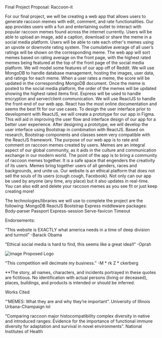 Final Project Proposal: Raccoon-it 

For our final project, we will be creating a web app that allows users to generate raccoon memes with edit, comment, and rate functionalities. Our app provides users with a fun and entertaining outlet to interact with popular raccoon memes found across the internet currently. 
Users will be able to upload an image, add a caption, download or share the meme in a social media platform. Users will be able to rate each other's memes using an upvote or downvote rating system. The cumulative average of all user’s ratings will be shown on the corresponding meme. The web app will sort memes based on rating average on the front page, with the highest rated memes being featured at the top of the front page of the social media platform. We will model some features of our app off of Reddit.
 We will use MongoDB to handle database management, hosting the images, user data, and ratings for each meme. When a user rates a meme, the score will be updated in the corresponding MongoDB document. Once the meme is posted to the social media platform, the order of the memes will be updated showing the highest rated items first. Express will be used to handle encryption and server/client communication. 
We will use ReactJS to handle the front-end of our web app. React has the most online documentation and seems the best fit for our use cases. To design the user interface prior to development with ReactJS, we will create a prototype for our app in Figma. This will aid in improving the user flow and interface design of our app for a better user experience. After designing a prototype, we will develop the user interface using Bootstrap in combination with ReactJS. Based on research, Bootstrap components and classes seem very compatible with the ReactJS framework.
The purpose of our web app is to rate and comment on raccoon memes created by users. Memes are an integral aspect of our global community, as it aids in the culture and communication exchange in our modern world. The point of the app is to bring a community of raccoon memes together. It is a safe space that engenders the creativity of its users. Memes bring together users of all genders, races and backgrounds, and unite us. Our website is an ethical platform that does not sell the souls of its users (cough cough, Facebook). Not only can our app be used by anyone (any time, any place) but it also updates in real-time. You can also edit and delete your raccoon memes as you see fit or just keep creating more!

The technologies/libraries we will use to complete the project are the following:
MongoDB
ReactJS
Bootstrap 
Express middleware packages:
Body-parser
Passport
Express-session
Serve-favicon
Timeout 


Endorsements:

“This website is EXACTLY what america needs in a time of deep division and turmoil”
-Barack Obama

“Ethical social media is hard to find, this seems like a great idea!l”
-Oprah


![image](https://user-images.githubusercontent.com/30932390/192666884-a9a91d55-fa6c-44ef-9bb0-a64caf4c683c.png)
Proposed Logo


“This competition will decimate my business.”
-M * rk  Z * ckerberg

**The story, all names, characters, and incidents portrayed in these quotes are fictitious. No identification with actual persons (living or deceased), places, buildings, and products is intended or should be inferred.

Works Cited

“‘MEMES: What they are and why they’re important”. University of Illinois Urbana-Champaign lol 

“Comparing raccoon major histocompatibility complex diversity in native and introduced ranges: Evidence for the importance of functional immune diversity for adaptation and survival in novel environments”. National Institutes of Health 
